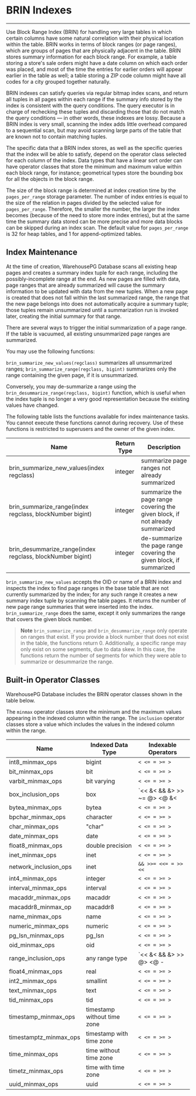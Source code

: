 # BRIN Indexes
---

Use Block Range Index (BRIN) for handling very large tables in which certain columns have some natural correlation with their physical location within the table. BRIN works in terms of block ranges (or page ranges), which are groups of pages that are physically adjacent in the table. BRIN stores summary information for each block range. For example, a table storing a store's sale orders might have a date column on which each order was placed, and most of the time the entries for earlier orders will appear earlier in the table as well; a table storing a ZIP code column might have all codes for a city grouped together naturally.

BRIN indexes can satisfy queries via regular bitmap index scans, and return all tuples in all pages within each range if the summary info stored by the index is consistent with the query conditions. The query executor is in charge of rechecking these tuples and discarding those that do not match the query conditions — in other words, these indexes are lossy. Because a BRIN index is very small, scanning the index adds little overhead compared to a sequential scan, but may avoid scanning large parts of the table that are known not to contain matching tuples.

The specific data that a BRIN index stores, as well as the specific queries that the index will be able to satisfy, depend on the operator class selected for each column of the index. Data types that have a linear sort order can have operator classes that store the minimum and maximum value within each block range, for instance; geometrical types store the bounding box for all the objects in the block range.

The size of the block range is determined at index creation time by the `pages_per_range` storage parameter. The number of index entries is equal to the size of the relation in pages divided by the selected value for `pages_per_range`. Therefore, the smaller the number, the larger the index becomes (because of the need to store more index entries), but at the same time the summary data stored can be more precise and more data blocks can be skipped during an index scan. The default value for `pages_per_range` is 32 for heap tables, and 1 for append-optimized tables.

## <a id="maint"></a>Index Maintenance

At the time of creation, WarehousePG Database scans all existing heap pages and creates a summary index tuple for each range, including the possibly-incomplete range at the end. As new pages are filled with data, page ranges that are already summarized will cause the summary information to be updated with data from the new tuples. When a new page is created that does not fall within the last summarized range, the range that the new page belongs into does not automatically acquire a summary tuple; those tuples remain unsummarized until a summarization run is invoked later, creating the initial summary for that range.

There are several ways to trigger the initial summarization of a page range. If the table is vacuumed, all existing unsummarized page ranges are summarized. 

You may use the following functions:

`brin_summarize_new_values(regclass)` summarizes all unsummarized ranges;
`brin_summarize_range(regclass, bigint)` summarizes only the range containing the given page, if it is unsummarized.

Conversely, you may de-summarize a range using the `brin_desummarize_range(regclass, bigint)` function, which is useful when the index tuple is no longer a very good representation because the existing values have changed.

The following table lists the functions available for index maintenance tasks. You cannot execute these functions cannot during recovery. Use of these functions is restricted to superusers and the owner of the given index.

|Name |	Return Type | Description |
| --- | ----------- | ----------- |
|brin_summarize_new_values(index regclass)| integer | summarize page ranges not already summarized|
|brin_summarize_range(index regclass, blockNumber bigint) | integer | summarize the page range covering the given block, if not already summarized|
|brin_desummarize_range(index regclass, blockNumber bigint) | integer |	de-summarize the page range covering the given block, if summarized|

`brin_summarize_new_values` accepts the OID or name of a BRIN index and inspects the index to find page ranges in the base table that are not currently summarized by the index; for any such range it creates a new summary index tuple by scanning the table pages. It returns the number of new page range summaries that were inserted into the index. `brin_summarize_range` does the same, except it only summarizes the range that covers the given block number.

> **Note** `brin_summarize_range` and `brin_desummarize_range` only operate on ranges that exist. If you provide a block number that does not exist in the table, the functions return 0. Additionally, a specific range may only exist on some segments, due to data skew. In this case, the functions return the number of segments for which they were able to summarize or desummarize the range.

## <a id="opclasses"></a>Built-in Operator Classes

WarehousePG Database includes the BRIN operator classes shown in the table below.

The `minmax` operator classes store the minimum and the maximum values appearing in the indexed column within the range. The `inclusion` operator classes store a value which includes the values in the indexed column within the range.

|Name | Indexed Data Type | Indexable Operators|
|---- | ----------------- | -------------------|
|int8_minmax_ops | bigint | `< <= = >= >` |
|bit_minmax_ops	| bit | `< <= = >= >` |
|varbit_minmax_ops | bit varying | `< <= = >= >` |
|box_inclusion_ops | box | `<< &< && &> >> ~= @> <@ &<| <<| |>> |&>` |
|bytea_minmax_ops | bytea | `< <= = >= >` |
|bpchar_minmax_ops | character | `< <= = >= >` |
|char_minmax_ops | "char" | `< <= = >= >` |
|date_minmax_ops | date | `< <= = >= >` |
|float8_minmax_ops | double precision | `< <= = >= >` |
|inet_minmax_ops | inet | `< <= = >= >` |
|network_inclusion_ops | inet | `&& >>= <<= = >> <<` |
|int4_minmax_ops | integer | `< <= = >= >` |
|interval_minmax_ops | interval | `< <= = >= >` |
|macaddr_minmax_ops | macaddr | `< <= = >= >` |
|macaddr8_minmax_op | macaddr8 | `< <= = >= >` |
|name_minmax_ops | name | `< <= = >= >` |
|numeric_minmax_ops| numeric | `< <= = >= >` |
|pg_lsn_minmax_ops | pg_lsn | `< <= = >= >` |
|oid_minmax_ops	| oid | `< <= = >= >` |
|range_inclusion_ops | any range type | `<< &< && &> >> @> <@ -|- = < <= = > >=` |
|float4_minmax_ops | real | `< <= = >= >` |
|int2_minmax_ops | smallint | `< <= = >= >` |
|text_minmax_ops | text | `< <= = >= >` |
|tid_minmax_ops	| tid | `< <= = >= >` |
|timestamp_minmax_ops | timestamp without time zone | `< <= = >= >` |
|timestamptz_minmax_ops | timestamp with time zone | `< <= = >= >` |
|time_minmax_ops | time without time zone | `< <= = >= >` |
|timetz_minmax_ops | time with time zone | `< <= = >= >` |
|uuid_minmax_ops | uuid | `< <= = >= >` |

